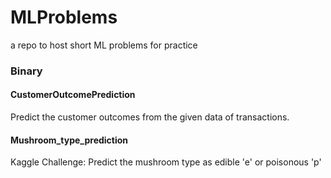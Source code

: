# MLProblems

a repo to host short ML problems for practice  

### Binary
#### CustomerOutcomePrediction
Predict the customer outcomes from the given data of transactions.

#### Mushroom_type_prediction
Kaggle Challenge: Predict the mushroom type as edible 'e' or poisonous 'p'
